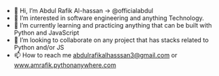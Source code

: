 - 👋 Hi, I’m Abdul Rafik Al-hassan -> @officialabdul
- 👀 I’m interested in software engineering and anything Technology.
- 🌱 I’m currently learning and practicing anything that can be built with Python and JavaScript
- 💞️ I’m looking to collaborate on any project that has stacks related to Python and/or JS
- 📫 How to reach me abdulrafikalhasssan3@gmail.com or www.amrafik.pythonanywhere.com

<!---
officialabdul/officialabdul is a ✨ special ✨ repository because its `README.md` (this file) appears on your GitHub profile.
You can click the Preview link to take a look at your changes.
--->
